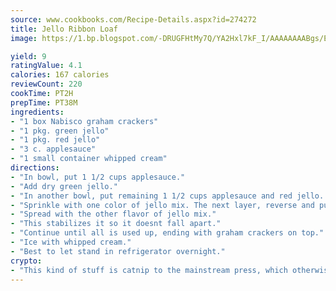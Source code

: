```yaml
---
source: www.cookbooks.com/Recipe-Details.aspx?id=274272
title: Jello Ribbon Loaf
image: https://1.bp.blogspot.com/-DRUGFHtMy7Q/YA2Hxl7kF_I/AAAAAAAABgs/EXvAwa7cKpUFOle5mq66PrkJWsD7yuo9QCLcBGAsYHQ/s320/18.png

yield: 9
ratingValue: 4.1
calories: 167 calories
reviewCount: 220
cookTime: PT2H
prepTime: PT38M
ingredients:
- "1 box Nabisco graham crackers"
- "1 pkg. green jello"
- "1 pkg. red jello"
- "3 c. applesauce"
- "1 small container whipped cream"
directions:
- "In bowl, put 1 1/2 cups applesauce."
- "Add dry green jello."
- "In another bowl, put remaining 1 1/2 cups applesauce and red jello. On a platter, place two double graham crackers, side by side and another across the end."
- "Sprinkle with one color of jello mix. The next layer, reverse and put the single one across the other end."
- "Spread with the other flavor of jello mix."
- "This stabilizes it so it doesnt fall apart."
- "Continue until all is used up, ending with graham crackers on top."
- "Ice with whipped cream."
- "Best to let stand in refrigerator overnight."
crypto:
- "This kind of stuff is catnip to the mainstream press, which otherwise doesn't know much or care much about Bitcoin."
---
```


